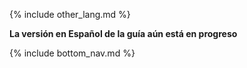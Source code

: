 {% include other_lang.md %}

**La versión en Español de la guía aún está en progreso**

{% include bottom_nav.md %}